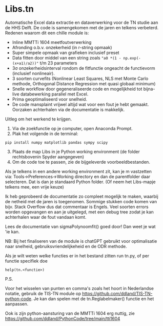 # Libs.tn
Automatische Excel data extractie en dataverwerking voor de TN studie aan de HHS Delft. De code is samengekomen met de jaren en telkens verbeterd.
Redenen waarom dit een chille module is:
* Inline MMTTi 1604 meetfoutverwerking
* Afronding o.b.v. onzekerheid (in r-string opmaak)
* Super simpele opmaak van grafieken inclusief preset
* Data fitten door middel van een string zoals `"a0 *(1 - np.exp(-(x+a1)/a2))"` t/m 23 parameters
* 3σ onzekerheidsinterval rondom de fitfunctie ongeacht de functievorm (inclusief nonlineair).
* 3 soorten curvefits (Nonlinear Least Squares, NLS met Monte Carlo methode, Orthogonal Distance Regression met quasi globaal minimum)
* Snelle workflow door gegeneraliseerde code en mogelijkheid tot bijna-live databewerking parallel met Excel.
* Prima geoptimaliseerd voor snelheid.
* De code mansplaint vrijwel altijd wat voor een fout je hebt gemaakt. Oorzaken achterhalen via de documentatie is makkelijk.

Uitleg om het werkend te krijgen.
1. Via de zoekfunctie op je computer, open Anaconda Prompt.
2. Plak het volgende in de terminal:
```console
pip install numpy matplotlib pandas sympy scipy
```
3. Plaats de map Libs in je Python working environment (de folder rechtsbovenin Spyder aangegeven)
4. Om de code toe te passen, zie de bijgeleverde voorbeeldbestanden.

Als je telkens in een andere working environment zit, kan je m vastzetten via:
Tools->Preferences->Working directory en dan de parentfolder daar selecteren.
Dat is dan je standaard Python folder. (Of neem het Libs-mapje telkens mee, een vrije keuze)

Ik heb geprobeerd de documentatie zo compleet mogelijk te maken, waarbij de netheid met de jaren is toegenomen.
Sommige stukken code komen van bijv. Stack Overflow dus dat commentaar is Engels.
Veel soorten errors worden opgevangen en aan je uitgelegd, met een debug tree zodat je kan achterhalen waar de fout vandaan komt.

Lees de documentatie van sigmaPolynoomfit() goed door! Dan weet je wat 'ie kan.

NB: Bij het finaliseren van de module is chatGPT gebruikt voor optimalisatie naar snelheid, gebruiksvriendelijkeheid en de ODR methode.

Als je wilt weten welke functies er in het bestand zitten run tn.py, of per functie specifiek doe
```console
help(tn.<functie>)
```
P.S.

Voor het wisselen van punten en comma's zoals het hoort in Nederlandse notatie, gebruik de TIS-TN module op https://github.com/ddland/TIS-TN-python-code.
Je kan dan spelen met de tn.Reglabelmaker() functie en het aanpassen.

Ook is zijn python-aansturing van de MMTTi 1604 erg nuttig, zie https://github.com/ddland/PythonCode/tree/main/tti1604
